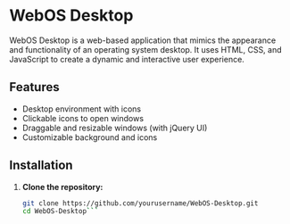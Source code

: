 # WebOS Desktop

WebOS Desktop is a web-based application that mimics the appearance and functionality of an operating system desktop. It uses HTML, CSS, and JavaScript to create a dynamic and interactive user experience.

## Features

- Desktop environment with icons
- Clickable icons to open windows
- Draggable and resizable windows (with jQuery UI)
- Customizable background and icons

## Installation

1. **Clone the repository:**
   ```bash
   git clone https://github.com/yourusername/WebOS-Desktop.git
   cd WebOS-Desktop```
